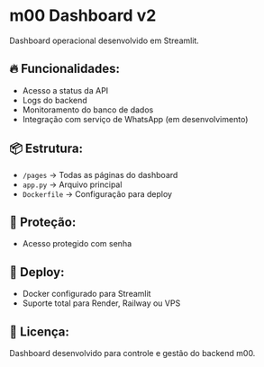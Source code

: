 # m00 Dashboard v2

Dashboard operacional desenvolvido em Streamlit.

## 🔥 Funcionalidades:
- Acesso a status da API
- Logs do backend
- Monitoramento do banco de dados
- Integração com serviço de WhatsApp (em desenvolvimento)

## 📦 Estrutura:
- `/pages` → Todas as páginas do dashboard
- `app.py` → Arquivo principal
- `Dockerfile` → Configuração para deploy

## 🔐 Proteção:
- Acesso protegido com senha

## 🚀 Deploy:
- Docker configurado para Streamlit
- Suporte total para Render, Railway ou VPS

## 📄 Licença:
Dashboard desenvolvido para controle e gestão do backend m00.
